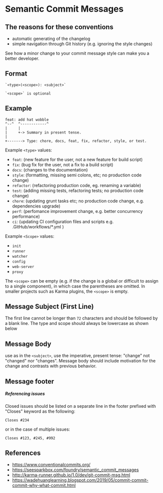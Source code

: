 # Semantic Commit Messages

## The reasons for these conventions

- automatic generating of the changelog
- simple navigation through Git history (e.g. ignoring the style changes)

See how a minor change to your commit message style can make you a better developer.

## Format

```
`<type>(<scope>): <subject>`

`<scope>` is optional
```

## Example

```
feat: add hat wobble
^--^  ^------------^
|     |
|     +-> Summary in present tense.
|
+-------> Type: chore, docs, feat, fix, refactor, style, or test.
```

Example `<type>` values:

- `feat`: (new feature for the user, not a new feature for build script)
- `fix`: (bug fix for the user, not a fix to a build script)
- `docs`: (changes to the documentation)
- `style`: (formatting, missing semi colons, etc; no production code change)
- `refactor`: (refactoring production code, eg. renaming a variable)
- `test`: (adding missing tests, refactoring tests; no production code change)
- `chore`: (updating grunt tasks etc; no production code change, e.g. dependencies upgrade)
- `perf`: (perfomance improvement change, e.g. better concurrency performance)
- `ci`: (updating CI configuration files and scripts e.g. .GitHub/workflows/\*.yml )

Example `<Scope>` values:

- `init`
- `runner`
- `watcher`
- `config`
- `web-server`
- `proxy`

The `<scope>` can be empty (e.g. if the change is a global or difficult to assign to a single component), in which case the parentheses are omitted. In smaller projects such as Karma plugins, the `<scope>` is empty.

## Message Subject (First Line)

The first line cannot be longer than `72` characters and should be followed by a blank line. The type and scope should always be lowercase as shown below

## Message Body

use as in the `<subject>`, use the imperative, present tense: "change" not "changed" nor "changes". Message body should include motivation for the change and contrasts with previous behavior.

## Message footer

##### Referencing issues

Closed issues should be listed on a separate line in the footer prefixed with "Closes" keyword as the following:

```
Closes #234
```

or in the case of multiple issues:

```
Closes #123, #245, #992
```

## References

- <https://www.conventionalcommits.org/>
- <https://seesparkbox.com/foundry/semantic_commit_messages>
- <http://karma-runner.github.io/1.0/dev/git-commit-msg.html>
- <https://wadehuanglearning.blogspot.com/2019/05/commit-commit-commit-why-what-commit.html>
